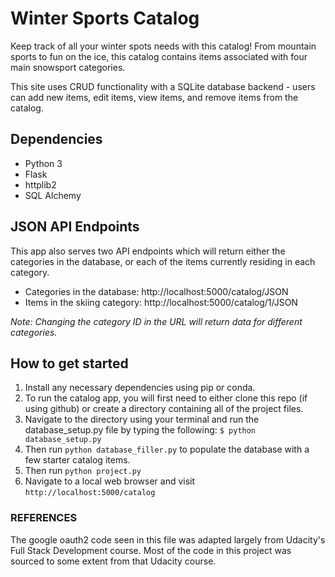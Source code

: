 # Winter Sports Catalog

Keep track of all your winter spots needs with this catalog! From mountain sports to fun on the ice, this catalog contains items associated with
four main snowsport categories.

This site uses CRUD functionality with a SQLite database backend - users can add new items, edit items, view items, and remove items from the catalog.

## Dependencies

- Python 3
- Flask
- httplib2
- SQL Alchemy

## JSON API Endpoints

This app also serves two API endpoints which will return either the categories in the database, or each of the items currently residing in each category.

- Categories in the database: http://localhost:5000/catalog/JSON
- Items in the skiing category: http://localhost:5000/catalog/1/JSON

*Note: Changing the category ID in the URL will return data for different categories.*

## How to get started

1. Install any necessary dependencies using pip or conda.
2. To run the catalog app, you will first need to either clone this repo (if using github) or create a directory containing all of the project files.
3. Navigate to the directory using your terminal and run the database_setup.py file by typing the following: `$ python database_setup.py`
4. Then run `python database_filler.py` to populate the database with a few starter catalog items.
5. Then run `python project.py`
6. Navigate to a local web browser and visit `http://localhost:5000/catalog`

### REFERENCES

The google oauth2 code seen in this file was adapted largely from Udacity's Full Stack Development course. Most of the code in this project was sourced to some extent from that Udacity course.

